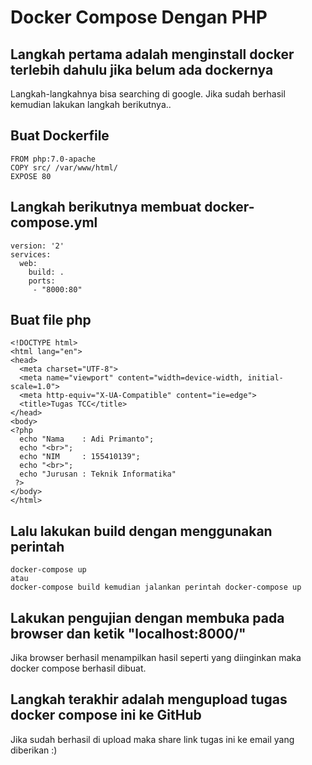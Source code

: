 # Docker Compose Dengan PHP

## Langkah pertama adalah menginstall docker terlebih dahulu jika belum ada dockernya
Langkah-langkahnya bisa searching di google. Jika sudah berhasil kemudian lakukan langkah berikutnya..

## Buat Dockerfile
```
FROM php:7.0-apache
COPY src/ /var/www/html/
EXPOSE 80
```

## Langkah berikutnya membuat docker-compose.yml
```
version: '2'
services:
  web:
    build: .
    ports:
     - "8000:80"
```

## Buat file php
```
<!DOCTYPE html>
<html lang="en">
<head>
  <meta charset="UTF-8">
  <meta name="viewport" content="width=device-width, initial-scale=1.0">
  <meta http-equiv="X-UA-Compatible" content="ie=edge">
  <title>Tugas TCC</title>
</head>
<body>
<?php
  echo "Nama    : Adi Primanto";
  echo "<br>";
  echo "NIM     : 155410139";
  echo "<br>";
  echo "Jurusan : Teknik Informatika"
 ?>
</body>
</html>
```

## Lalu lakukan build dengan menggunakan perintah
```
docker-compose up 
atau
docker-compose build kemudian jalankan perintah docker-compose up
```

## Lakukan pengujian dengan membuka pada browser dan ketik "localhost:8000/"
Jika browser berhasil menampilkan hasil seperti yang diinginkan maka docker compose berhasil dibuat.

## Langkah terakhir adalah mengupload tugas docker compose ini ke GitHub
Jika sudah berhasil di upload maka share link tugas ini ke email yang diberikan :)
